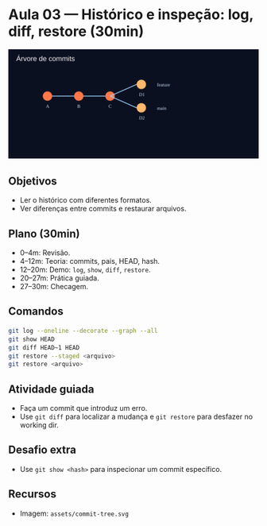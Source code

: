 # Aula 03 — Histórico e inspeção: log, diff, restore (30min)

![Árvore de commits](../assets/commit-tree.svg)

## Objetivos
- Ler o histórico com diferentes formatos.
- Ver diferenças entre commits e restaurar arquivos.

## Plano (30min)
- 0–4m: Revisão.
- 4–12m: Teoria: commits, pais, HEAD, hash.
- 12–20m: Demo: `log`, `show`, `diff`, `restore`.
- 20–27m: Prática guiada.
- 27–30m: Checagem.

## Comandos
```bash
git log --oneline --decorate --graph --all
git show HEAD
git diff HEAD~1 HEAD
git restore --staged <arquivo>
git restore <arquivo>
```

## Atividade guiada
- Faça um commit que introduz um erro.
- Use `git diff` para localizar a mudança e `git restore` para desfazer no working dir.

## Desafio extra
- Use `git show <hash>` para inspecionar um commit específico.

## Recursos
- Imagem: `assets/commit-tree.svg`
